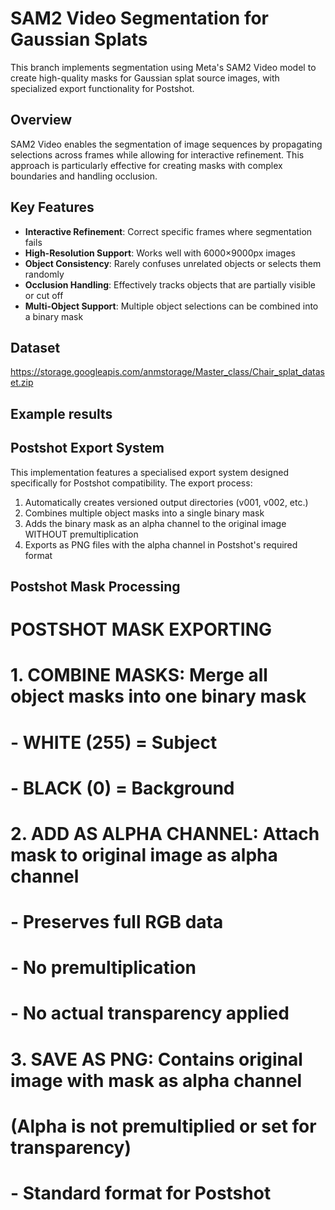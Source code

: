 # SAM2 Video Segmentation for Gaussian Splats

This branch implements segmentation using Meta's SAM2 Video model to create high-quality masks for Gaussian splat source images, with specialized export functionality for Postshot.

## Overview

SAM2 Video enables the segmentation of image sequences by propagating selections across frames while allowing for interactive refinement. This approach is particularly effective for creating masks with complex boundaries and handling occlusion.

## Key Features

- **Interactive Refinement**: Correct specific frames where segmentation fails
- **High-Resolution Support**: Works well with 6000×9000px images
- **Object Consistency**: Rarely confuses unrelated objects or selects them randomly
- **Occlusion Handling**: Effectively tracks objects that are partially visible or cut off
- **Multi-Object Support**: Multiple object selections can be combined into a binary mask
  
## Dataset
https://storage.googleapis.com/anmstorage/Master_class/Chair_splat_dataset.zip

## Example results 

## Postshot Export System

This implementation features a specialised export system designed specifically for Postshot compatibility. The export process:

1. Automatically creates versioned output directories (v001, v002, etc.)
2. Combines multiple object masks into a single binary mask
3. Adds the binary mask as an alpha channel to the original image WITHOUT premultiplication
4. Exports as PNG files with the alpha channel in Postshot's required format

## Postshot Mask Processing

# POSTSHOT MASK EXPORTING
#
# 1. COMBINE MASKS: Merge all object masks into one binary mask
#    - WHITE (255) = Subject
#    - BLACK (0) = Background
#
# 2. ADD AS ALPHA CHANNEL: Attach mask to original image as alpha channel
#    - Preserves full RGB data
#    - No premultiplication
#    - No actual transparency applied
#
# 3. SAVE AS PNG: Contains original image with mask as alpha channel
#    (Alpha is not premultiplied or set for transparency)
#    - Standard format for Postshot
